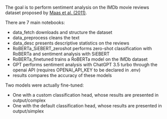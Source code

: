 The goal is to perform sentiment analysis on the IMDb movie reviews dataset proposed by [Maas et al. (2011)](https://ai.stanford.edu/~amaas/data/sentiment/]).

There are 7 main notebooks:
- data_fetch downloads and structure the dataset
- data_preprocess cleans the text
- data_desc presents descriptive statistics on the reviews
- RoBERTa_SiEBERT_zeroshot performs zero-shot classification with RoBERTa and sentiment analysis with SiEBERT
- RoBERTa_finetuned trains a RoBERTa model on the IMDb dataset
- GPT performs sentiment analysis with ChatGPT 3.5 turbo through the openai API (requires OPENAI_API_KEY to be declared in .env)
- results compares the accuracy of these models

Two models were actually fine-tuned:
- One with a custom classification head, whose results are presented in output/complex
- One with the default classification head, whose results are presented in output/simplex
